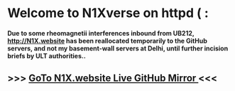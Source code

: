 # Welcome to N1Xverse on httpd ( :

#### Due to some rheomagnetii interferences inbound from UB212, http://N1X.website has been reallocated temporarily to the GitHub servers, and not my basement-wall servers at Delhi, until further incision briefs by ULT authorities..

## >>> [GoTo N1X.website Live GitHub Mirror ](https://n1xweb.github.io/www.N1X.Website/) <<<
